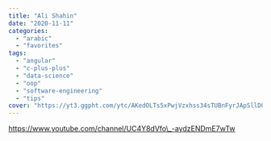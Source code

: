 ```yaml
---
title: "Ali Shahin"
date: "2020-11-11"
categories:
  - "arabic"
  - "favorites"
tags:
  - "angular"
  - "c-plus-plus"
  - "data-science"
  - "oop"
  - "software-engineering"
  - "tips"
cover: "https://yt3.ggpht.com/ytc/AKedOLTs5xPwjVzxhss34sTUBnFyrJApSllD0pa3oQaOhw=s88-c-k-c0x00ffffff-no-rj"
---
```


https://www.youtube.com/channel/UC4Y8dVfo\_-aydzENDmE7wTw
